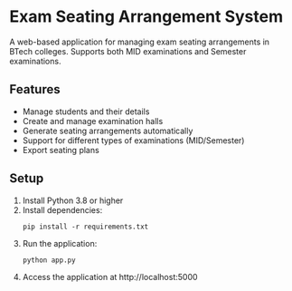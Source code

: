 # Exam Seating Arrangement System

A web-based application for managing exam seating arrangements in BTech colleges. Supports both MID examinations and Semester examinations.

## Features
- Manage students and their details
- Create and manage examination halls
- Generate seating arrangements automatically
- Support for different types of examinations (MID/Semester)
- Export seating plans

## Setup
1. Install Python 3.8 or higher
2. Install dependencies:
   ```
   pip install -r requirements.txt
   ```
3. Run the application:
   ```
   python app.py
   ```
4. Access the application at http://localhost:5000
